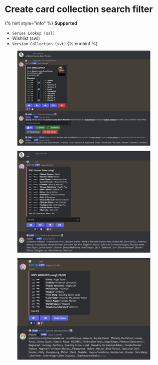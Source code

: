 # Create card collection search filter

{% hint style="info" %}
**Supported**&#x20;

* `Series Lookup (ssl)`
* Wishlist (swl)
* `Version Collection (svt)`
{% endhint %}

<figure><img src="../.gitbook/assets/image (8).png" alt=""><figcaption></figcaption></figure>

<figure><img src="../.gitbook/assets/image (103).png" alt=""><figcaption></figcaption></figure>

<figure><img src="../.gitbook/assets/image (104).png" alt=""><figcaption></figcaption></figure>
